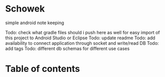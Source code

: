 Schowek
=======

simple android note keeping

Todo: check what gradle files should i push here as well for easy import of this project to Android Studio or Eclipse
Todo: update readme
Todo: add availability to connect application through socket and write/read DB
Todo: add tags
Todo: different db schemas for different use cases


# Table of contents
